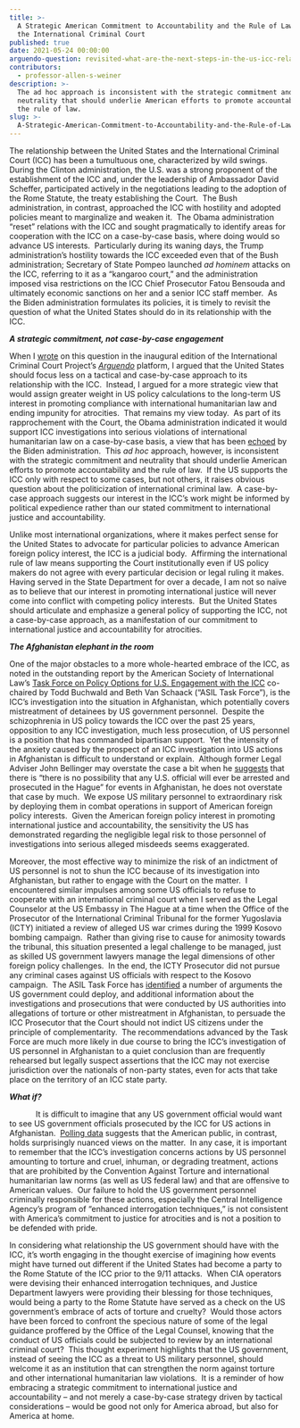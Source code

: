 ```yaml
---
title: >-
  A Strategic American Commitment to Accountability and the Rule of Law Includes
  the International Criminal Court
published: true
date: 2021-05-24 00:00:00
arguendo-question: revisited-what-are-the-next-steps-in-the-us-icc-relationship
contributors:
  - professor-allen-s-weiner
description: >-
  The ad hoc approach is inconsistent with the strategic commitment and
  neutrality that should underlie American efforts to promote accountability and
  the rule of law.
slug: >-
  A-Strategic-American-Commitment-to-Accountability-and-the-Rule-of-Law-Includes-the-International-Criminal-Court
---
```


The relationship between the United States and the International Criminal Court (ICC) has been a tumultuous one, characterized by wild swings.&nbsp; During the Clinton administration, the U.S. was a strong proponent of the establishment of the ICC and, under the leadership of Ambassador David Scheffer, participated actively in the negotiations leading to the adoption of the Rome Statute, the treaty establishing the Court.&nbsp; The Bush administration, in contrast, approached the ICC with hostility and adopted policies meant to marginalize and weaken it.&nbsp; The Obama administration “reset” relations with the ICC and sought pragmatically to identify areas for cooperation with the ICC on a case-by-case basis, where doing would so advance US interests.&nbsp; Particularly during its waning days, the Trump administration’s hostility towards the ICC exceeded even that of the Bush administration; Secretary of State Pompeo launched *ad hominem* attacks on the ICC, referring to it as a “kangaroo court,” and the administration imposed visa restrictions on the ICC Chief Prosecutor Fatou Bensouda and ultimately economic sanctions on her and a senior ICC staff member.&nbsp; As the Biden administration formulates its policies, it is timely to revisit the question of what the United States should do in its relationship with the ICC.&nbsp;

***A strategic commitment, not case-by-case engagement***

When I [wrote](https://www.international-criminal-justice-today.org/arguendo/the-united-states-and-the-international-criminal-court-building-support-for-the-international-rule-of-law/) on this question in the inaugural edition of the International Criminal Court Project’s *[Arguendo](https://www.international-criminal-justice-today.org/arguendo/question/what-are-the-next-steps-in-the-us-icc-relationship/)* platform, I argued that the United States should focus less on a tactical and case-by-case approach to its relationship with the ICC.&nbsp; Instead, I argued for a more strategic view that would assign greater weight in US policy calculations to the long-term US interest in promoting compliance with international humanitarian law and ending impunity for atrocities.&nbsp; That remains my view today.&nbsp; As part of its rapprochement with the Court, the Obama administration indicated it would support ICC investigations into serious violations of international humanitarian law on a case-by-case basis, a view that has been [echoed](https://undocs.org/en/A/HRC/46/15/Add.1#page=6) by the Biden administration.&nbsp; This *ad hoc* approach, however, is inconsistent with the strategic commitment and neutrality that should underlie American efforts to promote accountability and the rule of law.&nbsp; If the US supports the ICC only with respect to some cases, but not others, it raises obvious question about the politicization of international criminal law.&nbsp; A case-by-case approach suggests our interest in the ICC’s work might be informed by political expedience rather than our stated commitment to international justice and accountability.&nbsp;

Unlike most international organizations, where it makes perfect sense for the United States to advocate for particular policies to advance American foreign policy interest, the ICC is a judicial body.&nbsp; Affirming the international rule of law means supporting the Court institutionally even if US policy makers do not agree with every particular decision or legal ruling it makes.&nbsp; Having served in the State Department for over a decade, I am not so naïve as to believe that our interest in promoting international justice will never come into conflict with competing policy interests.&nbsp; But the United States should articulate and emphasize a general policy of supporting the ICC, not a case-by-case approach, as a manifestation of our commitment to international justice and accountability for atrocities.

***The Afghanistan elephant in the room***

One of the major obstacles to a more whole-hearted embrace of the ICC, as noted in the outstanding report by the American Society of International Law’s [Task Force on Policy Options for U.S. Engagement with the ICC](https://www.asil-us-icc-task-force.org/uploads/2021-ASIL-Task-Force-Report-on-US-ICC-Engagement-FINAL.pdf) co-chaired by Todd Buchwald and Beth Van Schaack (“ASIL Task Force”), is the ICC’s investigation into the situation in Afghanistan, which potentially covers mistreatment of detainees by US government personnel. &nbsp;Despite the schizophrenia in US policy towards the ICC over the past 25 years, opposition to any ICC investigation, much less prosecution, of US personnel is a position that has commanded bipartisan support.&nbsp; Yet the intensity of the anxiety caused by the prospect of an ICC investigation into US actions in Afghanistan is difficult to understand or explain.&nbsp; Although former Legal Adviser John Bellinger may overstate the case a bit when he [suggests](https://iccforum.com/sanctions) that there is “there is no possibility that any U.S. official will ever be arrested and prosecuted in the Hague” for events in Afghanistan, he does not overstate that case by much.&nbsp; We expose US military personnel to extraordinary risk by deploying them in combat operations in support of American foreign policy interests.&nbsp; Given the American foreign policy interest in promoting international justice and accountability, the sensitivity the US has demonstrated regarding the negligible legal risk to those personnel of investigations into serious alleged misdeeds seems exaggerated.

Moreover, the most effective way to minimize the risk of an indictment of US personnel is not to shun the ICC because of its investigation into Afghanistan, but rather to engage with the Court on the matter. &nbsp;I encountered similar impulses among some US officials to refuse to cooperate with an international criminal court when I served as the Legal Counselor at the US Embassy in The Hague at a time when the Office of the Prosecutor of the International Criminal Tribunal for the former Yugoslavia (ICTY) initiated a review of alleged US war crimes during the 1999 Kosovo bombing campaign.&nbsp; Rather than giving rise to cause for animosity towards the tribunal, this situation presented a legal challenge to be managed, just as skilled US government lawyers manage the legal dimensions of other foreign policy challenges.&nbsp; In the end, the ICTY Prosecutor did not pursue any criminal cases against US officials with respect to the Kosovo campaign.&nbsp; The ASIL Task Force has [identified](https://www.asil-us-icc-task-force.org/report/07-policy-options-for-pragmatic-engagement/c-dealing-with-the-biggest-issues-afghanistan-palestine-and-issues-implicated-by-the-review-and-reform-process/the-situation-in-afghanistan/) a number of arguments the US government could deploy, and additional information about the investigations and prosecutions that were conducted by US authorities into allegations of torture or other mistreatment in Afghanistan, to persuade the ICC Prosecutor that the Court should not indict US citizens under the principle of complementarity.&nbsp; The recommendations advanced by the Task Force are much more likely in due course to bring the ICC’s investigation of US personnel in Afghanistan to a quiet conclusion than are frequently rehearsed but legally suspect assertions that the ICC may not exercise jurisdiction over the nationals of non-party states, even for acts that take place on the territory of an ICC state party.

***What if?***

&nbsp; &nbsp; &nbsp; &nbsp; &nbsp; &nbsp; It is difficult to imagine that any US government official would want to see US government officials prosecuted by the ICC for US actions in Afghanistan.&nbsp; [Polling data](https://www.international-criminal-justice-today.org/polling-data/2018/06/12/april-2018-ipsos-polling-results/) suggests that the American public, in contrast, holds surprisingly nuanced views on the matter.&nbsp; In any case, it is important to remember that the ICC’s investigation concerns actions by US personnel amounting to torture and cruel, inhuman, or degrading treatment, actions that are prohibited by the Convention Against Torture and international humanitarian law norms (as well as US federal law) and that are offensive to American values.&nbsp; Our failure to hold the US government personnel criminally responsible for these actions, especially the Central Intelligence Agency’s program of “enhanced interrogation techniques,” is not consistent with America’s commitment to justice for atrocities and is not a position to be defended with pride.&nbsp;

In considering what relationship the US government should have with the ICC, it’s worth engaging in the thought exercise of imagining how events might have turned out different if the United States had become a party to the Rome Statute of the ICC prior to the 9/11 attacks.&nbsp; When CIA operators were devising their enhanced interrogation techniques, and Justice Department lawyers were providing their blessing for those techniques, would being a party to the Rome Statute have served as a check on the US government’s embrace of acts of torture and cruelty?&nbsp; Would those actors have been forced to confront the specious nature of some of the legal guidance proffered by the Office of the Legal Counsel, knowing that the conduct of US officials could be subjected to review by an international criminal court?&nbsp; This thought experiment highlights that the US government, instead of seeing the ICC as a threat to US military personnel, should welcome it as an institution that can strengthen the norm against torture and other international humanitarian law violations.&nbsp; It is a reminder of how embracing a strategic commitment to international justice and accountability – and not merely a case-by-case strategy driven by tactical considerations – would be good not only for America abroad, but also for America at home.
